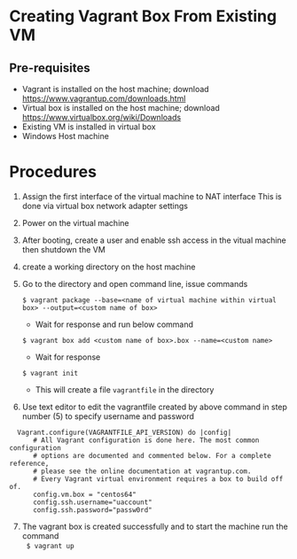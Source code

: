 # Creating Vagrant Box From Existing VM

## Pre-requisites
- Vagrant is installed on the host machine; download https://www.vagrantup.com/downloads.html
- Virtual box is installed on the host machine; download https://www.virtualbox.org/wiki/Downloads
- Existing VM is installed in virtual box 
- Windows Host machine

# Procedures

1. Assign the first interface of the virtual machine to NAT interface
   This is done via virtual box network adapter settings

2. Power on the virtual machine

3. After booting, create a user and enable ssh access in the vitual machine then shutdown the VM

4. create a working directory on the host machine

5. Go to the directory and open command line, issue commands

      `$ vagrant package --base=<name of virtual machine within virtual box> --output=<custom name of box>`  
      * Wait for response and run below command  
      
      `$ vagrant box add <custom name of box>.box --name=<custom name>`  
      * Wait for response  
      
      `$ vagrant init`  
      * This will create a file `vagrantfile` in the directory  

6. Use text editor to edit the vagrantfile created by above command in step number (5) to specify username and password  
```
  Vagrant.configure(VAGRANTFILE_API_VERSION) do |config|  
	  # All Vagrant configuration is done here. The most common configuration  
	  # options are documented and commented below. For a complete reference,  
	  # please see the online documentation at vagrantup.com.  
	  # Every Vagrant virtual environment requires a box to build off of.  
	  config.vm.box = "centos64"  
	  config.ssh.username="uaccount"  
	  config.ssh.password="passw0rd"
```

7. The vagrant box is created successfully and to start the machine run the command  
     `` $ vagrant up``

